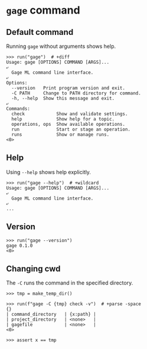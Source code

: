 # `gage` command

## Default command

Running `gage` without arguments shows help.

    >>> run("gage")  # +diff
    Usage: gage [OPTIONS] COMMAND [ARGS]...
    ⤶
      Gage ML command line interface.
    ⤶
    Options:
      --version   Print program version and exit.
      -C PATH     Change to PATH directory for command.
      -h, --help  Show this message and exit.
    ⤶
    Commands:
      check            Show and validate settings.
      help             Show help for a topic.
      operations, ops  Show available operations.
      run              Start or stage an operation.
      runs             Show or manage runs.
    <0>

## Help

Using `--help` shows help explicitly.

    >>> run("gage --help")  # +wildcard
    Usage: gage [OPTIONS] COMMAND [ARGS]...
    ⤶
      Gage ML command line interface.
    ⤶
    ...

## Version

    >>> run("gage --version")
    gage 0.1.0
    <0>

## Changing cwd

The `-C` runs the command in the specified directory.

    >>> tmp = make_temp_dir()

    >>> run(f"gage -C {tmp} check -v")  # +parse -space
    {}
    | command_directory   | {x:path} |
    | project_directory   | <none>   |
    | gagefile            | <none>   |
    <0>

    >>> assert x == tmp
